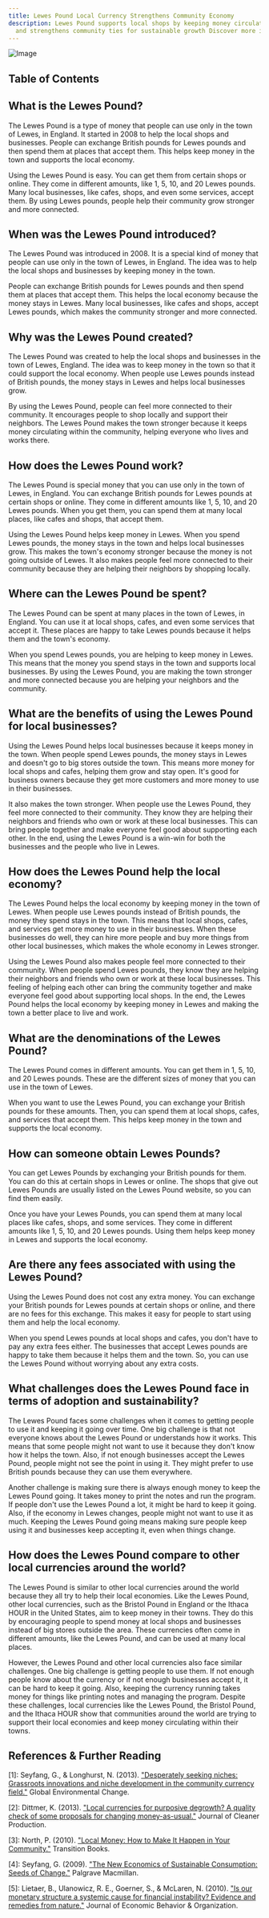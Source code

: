 ```yaml
---
title: Lewes Pound Local Currency Strengthens Community Economy
description: Lewes Pound supports local shops by keeping money circulating in town
  and strengthens community ties for sustainable growth Discover more inside
---
```



![Image](images/1.jpeg)

## Table of Contents

## What is the Lewes Pound?

The Lewes Pound is a type of money that people can use only in the town of Lewes, in England. It started in 2008 to help the local shops and businesses. People can exchange British pounds for Lewes pounds and then spend them at places that accept them. This helps keep money in the town and supports the local economy.

Using the Lewes Pound is easy. You can get them from certain shops or online. They come in different amounts, like 1, 5, 10, and 20 Lewes pounds. Many local businesses, like cafes, shops, and even some services, accept them. By using Lewes pounds, people help their community grow stronger and more connected.

## When was the Lewes Pound introduced?

The Lewes Pound was introduced in 2008. It is a special kind of money that people can use only in the town of Lewes, in England. The idea was to help the local shops and businesses by keeping money in the town.

People can exchange British pounds for Lewes pounds and then spend them at places that accept them. This helps the local economy because the money stays in Lewes. Many local businesses, like cafes and shops, accept Lewes pounds, which makes the community stronger and more connected.

## Why was the Lewes Pound created?

The Lewes Pound was created to help the local shops and businesses in the town of Lewes, England. The idea was to keep money in the town so that it could support the local economy. When people use Lewes pounds instead of British pounds, the money stays in Lewes and helps local businesses grow.

By using the Lewes Pound, people can feel more connected to their community. It encourages people to shop locally and support their neighbors. The Lewes Pound makes the town stronger because it keeps money circulating within the community, helping everyone who lives and works there.

## How does the Lewes Pound work?

The Lewes Pound is special money that you can use only in the town of Lewes, in England. You can exchange British pounds for Lewes pounds at certain shops or online. They come in different amounts like 1, 5, 10, and 20 Lewes pounds. When you get them, you can spend them at many local places, like cafes and shops, that accept them.

Using the Lewes Pound helps keep money in Lewes. When you spend Lewes pounds, the money stays in the town and helps local businesses grow. This makes the town's economy stronger because the money is not going outside of Lewes. It also makes people feel more connected to their community because they are helping their neighbors by shopping locally.

## Where can the Lewes Pound be spent?

The Lewes Pound can be spent at many places in the town of Lewes, in England. You can use it at local shops, cafes, and even some services that accept it. These places are happy to take Lewes pounds because it helps them and the town's economy.

When you spend Lewes pounds, you are helping to keep money in Lewes. This means that the money you spend stays in the town and supports local businesses. By using the Lewes Pound, you are making the town stronger and more connected because you are helping your neighbors and the community.

## What are the benefits of using the Lewes Pound for local businesses?

Using the Lewes Pound helps local businesses because it keeps money in the town. When people spend Lewes pounds, the money stays in Lewes and doesn't go to big stores outside the town. This means more money for local shops and cafes, helping them grow and stay open. It's good for business owners because they get more customers and more money to use in their businesses.

It also makes the town stronger. When people use the Lewes Pound, they feel more connected to their community. They know they are helping their neighbors and friends who own or work at these local businesses. This can bring people together and make everyone feel good about supporting each other. In the end, using the Lewes Pound is a win-win for both the businesses and the people who live in Lewes.

## How does the Lewes Pound help the local economy?

The Lewes Pound helps the local economy by keeping money in the town of Lewes. When people use Lewes pounds instead of British pounds, the money they spend stays in the town. This means that local shops, cafes, and services get more money to use in their businesses. When these businesses do well, they can hire more people and buy more things from other local businesses, which makes the whole economy in Lewes stronger.

Using the Lewes Pound also makes people feel more connected to their community. When people spend Lewes pounds, they know they are helping their neighbors and friends who own or work at these local businesses. This feeling of helping each other can bring the community together and make everyone feel good about supporting local shops. In the end, the Lewes Pound helps the local economy by keeping money in Lewes and making the town a better place to live and work.

## What are the denominations of the Lewes Pound?

The Lewes Pound comes in different amounts. You can get them in 1, 5, 10, and 20 Lewes pounds. These are the different sizes of money that you can use in the town of Lewes.

When you want to use the Lewes Pound, you can exchange your British pounds for these amounts. Then, you can spend them at local shops, cafes, and services that accept them. This helps keep money in the town and supports the local economy.

## How can someone obtain Lewes Pounds?

You can get Lewes Pounds by exchanging your British pounds for them. You can do this at certain shops in Lewes or online. The shops that give out Lewes Pounds are usually listed on the Lewes Pound website, so you can find them easily.

Once you have your Lewes Pounds, you can spend them at many local places like cafes, shops, and some services. They come in different amounts like 1, 5, 10, and 20 Lewes pounds. Using them helps keep money in Lewes and supports the local economy.

## Are there any fees associated with using the Lewes Pound?

Using the Lewes Pound does not cost any extra money. You can exchange your British pounds for Lewes pounds at certain shops or online, and there are no fees for this exchange. This makes it easy for people to start using them and help the local economy.

When you spend Lewes pounds at local shops and cafes, you don't have to pay any extra fees either. The businesses that accept Lewes pounds are happy to take them because it helps them and the town. So, you can use the Lewes Pound without worrying about any extra costs.

## What challenges does the Lewes Pound face in terms of adoption and sustainability?

The Lewes Pound faces some challenges when it comes to getting people to use it and keeping it going over time. One big challenge is that not everyone knows about the Lewes Pound or understands how it works. This means that some people might not want to use it because they don't know how it helps the town. Also, if not enough businesses accept the Lewes Pound, people might not see the point in using it. They might prefer to use British pounds because they can use them everywhere.

Another challenge is making sure there is always enough money to keep the Lewes Pound going. It takes money to print the notes and run the program. If people don't use the Lewes Pound a lot, it might be hard to keep it going. Also, if the economy in Lewes changes, people might not want to use it as much. Keeping the Lewes Pound going means making sure people keep using it and businesses keep accepting it, even when things change.

## How does the Lewes Pound compare to other local currencies around the world?

The Lewes Pound is similar to other local currencies around the world because they all try to help their local economies. Like the Lewes Pound, other local currencies, such as the Bristol Pound in England or the Ithaca HOUR in the United States, aim to keep money in their towns. They do this by encouraging people to spend money at local shops and businesses instead of big stores outside the area. These currencies often come in different amounts, like the Lewes Pound, and can be used at many local places.

However, the Lewes Pound and other local currencies also face similar challenges. One big challenge is getting people to use them. If not enough people know about the currency or if not enough businesses accept it, it can be hard to keep it going. Also, keeping the currency running takes money for things like printing notes and managing the program. Despite these challenges, local currencies like the Lewes Pound, the Bristol Pound, and the Ithaca HOUR show that communities around the world are trying to support their local economies and keep money circulating within their towns.

## References & Further Reading

[1]: Seyfang, G., & Longhurst, N. (2013). ["Desperately seeking niches: Grassroots innovations and niche development in the community currency field."](https://www.sciencedirect.com/science/article/pii/S095937801300037X) Global Environmental Change.

[2]: Dittmer, K. (2013). ["Local currencies for purposive degrowth? A quality check of some proposals for changing money-as-usual."](https://www.sciencedirect.com/science/article/abs/pii/S0959652613001820) Journal of Cleaner Production.

[3]: North, P. (2010). ["Local Money: How to Make It Happen in Your Community."](https://www.amazon.com/Local-Money-Make-Happen-Community/dp/1900322528) Transition Books.

[4]: Seyfang, G. (2009). ["The New Economics of Sustainable Consumption: Seeds of Change."](https://link.springer.com/book/10.1057/9780230234505) Palgrave Macmillan.

[5]: Lietaer, B., Ulanowicz, R. E., Goerner, S., & McLaren, N. (2010). ["Is our monetary structure a systemic cause for financial instability? Evidence and remedies from nature."](https://www.researchgate.net/profile/Bernard-Lietaer/publication/304637517_Monetary_Monopoly_as_Structural_Cause_for_Systemic_Financial_Instability/links/57a49a8908ae3f45292b5afd/Monetary-Monopoly-as-Structural-Cause-for-Systemic-Financial-Instability.pdf) Journal of Economic Behavior & Organization.